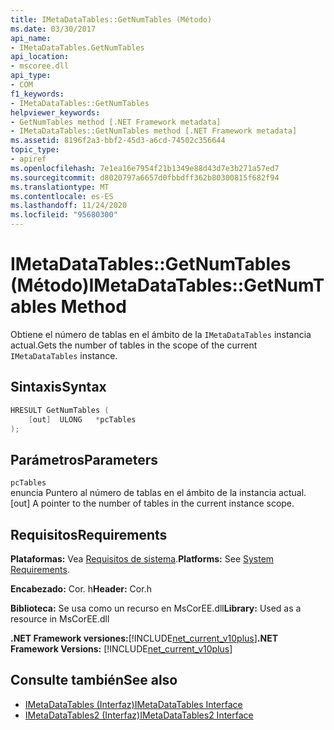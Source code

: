 ```yaml
---
title: IMetaDataTables::GetNumTables (Método)
ms.date: 03/30/2017
api_name:
- IMetaDataTables.GetNumTables
api_location:
- mscoree.dll
api_type:
- COM
f1_keywords:
- IMetaDataTables::GetNumTables
helpviewer_keywords:
- GetNumTables method [.NET Framework metadata]
- IMetaDataTables::GetNumTables method [.NET Framework metadata]
ms.assetid: 8196f2a3-bbf2-45d3-a6cd-74502c356644
topic_type:
- apiref
ms.openlocfilehash: 7e1ea16e7954f21b1349e88d43d7e3b271a57ed7
ms.sourcegitcommit: d8020797a6657d0fbbdff362b80300815f682f94
ms.translationtype: MT
ms.contentlocale: es-ES
ms.lasthandoff: 11/24/2020
ms.locfileid: "95680300"
---
```

# <a name="imetadatatablesgetnumtables-method"></a><span data-ttu-id="90fdf-102">IMetaDataTables::GetNumTables (Método)</span><span class="sxs-lookup"><span data-stu-id="90fdf-102">IMetaDataTables::GetNumTables Method</span></span>

<span data-ttu-id="90fdf-103">Obtiene el número de tablas en el ámbito de la `IMetaDataTables` instancia actual.</span><span class="sxs-lookup"><span data-stu-id="90fdf-103">Gets the number of tables in the scope of the current `IMetaDataTables` instance.</span></span>  
  
## <a name="syntax"></a><span data-ttu-id="90fdf-104">Sintaxis</span><span class="sxs-lookup"><span data-stu-id="90fdf-104">Syntax</span></span>  
  
```cpp  
HRESULT GetNumTables (  
    [out]  ULONG   *pcTables  
);  
```  
  
## <a name="parameters"></a><span data-ttu-id="90fdf-105">Parámetros</span><span class="sxs-lookup"><span data-stu-id="90fdf-105">Parameters</span></span>  

 `pcTables`  
 <span data-ttu-id="90fdf-106">enuncia Puntero al número de tablas en el ámbito de la instancia actual.</span><span class="sxs-lookup"><span data-stu-id="90fdf-106">[out] A pointer to the number of tables in the current instance scope.</span></span>  
  
## <a name="requirements"></a><span data-ttu-id="90fdf-107">Requisitos</span><span class="sxs-lookup"><span data-stu-id="90fdf-107">Requirements</span></span>  

 <span data-ttu-id="90fdf-108">**Plataformas:** Vea [Requisitos de sistema](../../get-started/system-requirements.md).</span><span class="sxs-lookup"><span data-stu-id="90fdf-108">**Platforms:** See [System Requirements](../../get-started/system-requirements.md).</span></span>  
  
 <span data-ttu-id="90fdf-109">**Encabezado:** Cor. h</span><span class="sxs-lookup"><span data-stu-id="90fdf-109">**Header:** Cor.h</span></span>  
  
 <span data-ttu-id="90fdf-110">**Biblioteca:** Se usa como un recurso en MsCorEE.dll</span><span class="sxs-lookup"><span data-stu-id="90fdf-110">**Library:** Used as a resource in MsCorEE.dll</span></span>  
  
 <span data-ttu-id="90fdf-111">**.NET Framework versiones:**[!INCLUDE[net_current_v10plus](../../../../includes/net-current-v10plus-md.md)]</span><span class="sxs-lookup"><span data-stu-id="90fdf-111">**.NET Framework Versions:** [!INCLUDE[net_current_v10plus](../../../../includes/net-current-v10plus-md.md)]</span></span>  
  
## <a name="see-also"></a><span data-ttu-id="90fdf-112">Consulte también</span><span class="sxs-lookup"><span data-stu-id="90fdf-112">See also</span></span>

- [<span data-ttu-id="90fdf-113">IMetaDataTables (Interfaz)</span><span class="sxs-lookup"><span data-stu-id="90fdf-113">IMetaDataTables Interface</span></span>](imetadatatables-interface.md)
- [<span data-ttu-id="90fdf-114">IMetaDataTables2 (Interfaz)</span><span class="sxs-lookup"><span data-stu-id="90fdf-114">IMetaDataTables2 Interface</span></span>](imetadatatables2-interface.md)
